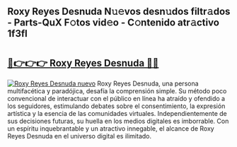 ## Roxy Reyes Desnuda N𝚞𝚎vos desn𝚞dos filtr𝚊dos - Parts-QuX F𝚘tos vid𝚎o - C𝚘ntenido atr𝚊ctivo 1f3fI

# <h2><a href="http://mb6q4hc.tromn.icu/?c=Roxy+Reyes+Desnuda">🔗👉👉👉 Roxy Reyes Desnuda 🔗🔗</a></h2>

[![Roxy Reyes Desnuda nuevo](https://i.imgur.com/pEAQMta.gif)](http://mb6q4hc.tromn.icu/?c=Roxy+Reyes+Desnuda)
Roxy Reyes Desnuda, una persona multifacética y paradójica, desafía la comprensión simple. Su método poco convencional de interactuar con el público en línea ha atraído y ofendido a los seguidores, estimulando debates sobre el consentimiento, la expresión artística y la esencia de las comunidades virtuales. Independientemente de sus decisiones futuras, su huella en los medios digitales es imborrable. Con un espíritu inquebrantable y un atractivo innegable, el alcance de Roxy Reyes Desnuda en el universo digital es ilimitado.
